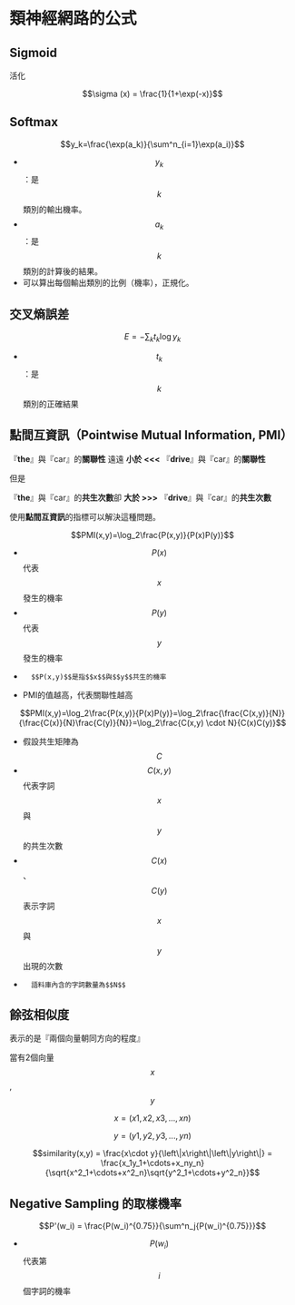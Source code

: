 # 類神經網路的公式

## Sigmoid
活化

$$\sigma (x) = \frac{1}{1+\exp(-x)}$$

## Softmax
$$y_k=\frac{\exp(a_k)}{\sum^n_{i=1}\exp(a_i)}$$

-	$$y_k$$：是$$k$$類別的輸出機率。
- 	$$a_k$$：是$$k$$類別的計算後的結果。
-	可以算出每個輸出類別的比例（機率），正規化。

## 交叉熵誤差
$$E = -\sum_k{t_k\log{y_k}}$$

-	$$t_k$$：是$$k$$類別的正確結果

## 點間互資訊（Pointwise Mutual Information, PMI）
『**the**』與『car』的**關聯性** 遠遠 **小於 <<<** 『**drive**』與『car』的**關聯性**

但是

『**the**』與『car』的**共生次數**卻 **大於 >>>** 『**drive**』與『car』的**共生次數**
 
使用**點間互資訊**的指標可以解決這種問題。

$$PMI(x,y)=\log_2\frac{P(x,y)}{P(x)P(y)}$$
 
- 	$$P(x)$$代表$$x$$發生的機率
- 	$$P(y)$$代表$$y$$發生的機率
-   	$$P(x,y)$$是指$$x$$與$$y$$共生的機率
-    PMI的值越高，代表關聯性越高

$$PMI(x,y)=\log_2\frac{P(x,y)}{P(x)P(y)}=\log_2\frac{\frac{C(x,y)}{N}}{\frac{C(x)}{N}\frac{C(y)}{N}}=\log_2\frac{C(x,y) \cdot N}{C(x)C(y)}$$

-	假設共生矩陣為$$C$$
- 	$$C(x, y)$$代表字詞$$x$$與$$y$$的共生次數
-  	$$C(x)$$、$$C(y)$$表示字詞$$x$$與$$y$$出現的次數
-   	語料庫內含的字詞數量為$$N$$

## 餘弦相似度
表示的是『兩個向量朝同方向的程度』

當有2個向量 $$x$$,$$y$$

$$x = (x1, x2, x3,...,xn)$$

$$y = (y1, y2, y3,...,yn)$$

$$similarity(x,y) = \frac{x\cdot y}{\left\|x\right\|\left\|y\right\|} = \frac{x_1y_1+\cdots+x_ny_n}{\sqrt{x^2_1+\cdots+x^2_n}\sqrt{y^2_1+\cdots+y^2_n}}$$

## Negative Sampling 的取樣機率
$$P'(w_i) = \frac{P(w_i)^{0.75}}{\sum^n_j{P(w_i)^{0.75}}}$$

-	$$P(w_i)$$代表第$$i$$個字詞的機率